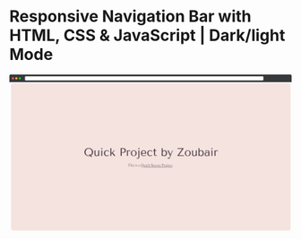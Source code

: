 # Responsive Navigation Bar with HTML, CSS & JavaScript | Dark/light Mode

![plants website](/preview.png)